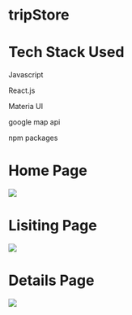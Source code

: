 # tripStore
<h1>Tech Stack Used</h1>
<p>Javascript</p>
<p>React.js</p>
<p>Materia UI</p>
<p>google map api</p>
<p>npm packages</p>

<h1>
Home Page
</h1>
<img src="https://github.com/Bhaskar977/tripStore/assets/98516131/bc134f42-62ac-4a61-bf7b-fb0c44fb7d5b" />

<h1>
Lisiting Page
</h1>
<img src="https://github.com/Bhaskar977/tripStore/assets/98516131/7c00e870-74be-4c8a-8797-da0327967014" />

<h1>
Details Page
</h1>
<img src="https://github.com/Bhaskar977/tripStore/assets/98516131/cc28d789-d5b1-4c5a-9f71-9a466408cfd0" />

